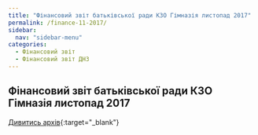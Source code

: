 ```yaml
---
title: "Фінансовий звіт батьківської ради КЗО Гімназія листопад 2017"
permalink: /finance-11-2017/
sidebar:
  nav: "sidebar-menu"
categories:
  - Фінансовий звіт
  - Фінансовий звіт ДНЗ
---
```


## Фінансовий звіт батьківської ради КЗО Гімназія листопад 2017

[Дивитись архів](https://drive.google.com/drive/folders/0B0xNmQOswTH4cTUzX3J1d0ZyNEE){:target="_blank"}
